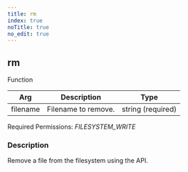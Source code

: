 ```yaml
---
title: rm
index: true
noTitle: true
no_edit: true
---
```




<div class="vql_item"></div>


## rm
<span class='vql_type pull-right page-header'>Function</span>



<div class="vqlargs"></div>

Arg | Description | Type
----|-------------|-----
filename|Filename to remove.|string (required)

Required Permissions: 
<i class="linkcolour label pull-right label-success">FILESYSTEM_WRITE</i>

### Description

Remove a file from the filesystem using the API.

